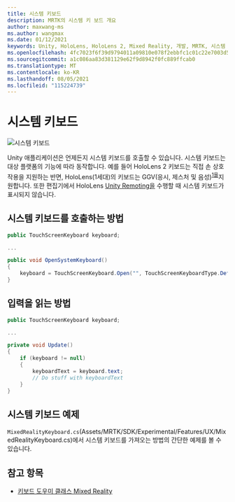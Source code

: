 ```yaml
---
title: 시스템 키보드
description: MRTK의 시스템 키 보드 개요
author: maxwang-ms
ms.author: wangmax
ms.date: 01/12/2021
keywords: Unity, HoloLens, HoloLens 2, Mixed Reality, 개발, MRTK, 시스템 키보드,
ms.openlocfilehash: 4fc7023f6f39d9794011a09810e078f2ebbfc1c01c22e7003d5a3742e4c85921
ms.sourcegitcommit: a1c086aa83d381129e62f9d8942f0fc889ffcab0
ms.translationtype: MT
ms.contentlocale: ko-KR
ms.lasthandoff: 08/05/2021
ms.locfileid: "115224739"
---
```

# <a name="system-keyboard"></a>시스템 키보드

![시스템 키보드](../images/system-keyboard/MRTK_SystemKeyboard_Main.png)

Unity 애플리케이션은 언제든지 시스템 키보드를 호출할 수 있습니다. 시스템 키보드는 대상 플랫폼의 기능에 따라 동작합니다. 예를 들어 HoloLens 2 키보드는 직접 손 상호 작용을 지원하는 반면, HoloLens(1세대)의 키보드는 GGV(응시, 제스처 및 음성)<sup>[1을](/windows/mixed-reality/gaze)</sup>지원합니다. 또한 편집기에서 HoloLens [Unity Remoting을](../tools/holographic-remoting.md) 수행할 때 시스템 키보드가 표시되지 않습니다.

## <a name="how-to-invoke-the-system-keyboard"></a>시스템 키보드를 호출하는 방법

```c#
public TouchScreenKeyboard keyboard;

...

public void OpenSystemKeyboard()
{
    keyboard = TouchScreenKeyboard.Open("", TouchScreenKeyboardType.Default, false, false, false, false);
}
```

## <a name="how-to-read-the-input"></a>입력을 읽는 방법

```c#
public TouchScreenKeyboard keyboard;

...

private void Update()
{
    if (keyboard != null)
    {
        keyboardText = keyboard.text;
        // Do stuff with keyboardText
    }
}
```

## <a name="system-keyboard-example"></a>시스템 키보드 예제

`MixedRealityKeyboard.cs`(Assets/MRTK/SDK/Experimental/Features/UX/MixedRealityKeyboard.cs)에서 시스템 키보드를 가져오는 방법의 간단한 예제를 볼 수 있습니다.

## <a name="see-also"></a>참고 항목

- [키보드 도우미 클래스 Mixed Reality](../experimental/mixed-reality-keyboard.md)
